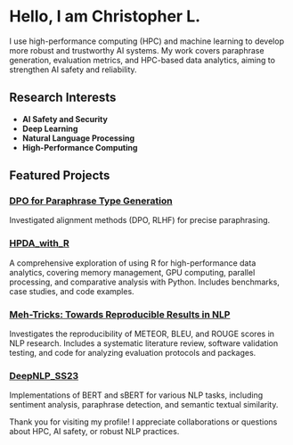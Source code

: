 # Hello, I am Christopher L.

I use high-performance computing (HPC) and machine learning to develop more robust and trustworthy AI systems. My work covers paraphrase generation, evaluation metrics, and HPC-based data analytics, aiming to strengthen AI safety and reliability.

## Research Interests

- **AI Safety and Security**
- **Deep Learning**
- **Natural Language Processing**
- **High-Performance Computing**

## Featured Projects

### [DPO for Paraphrase Type Generation](https://github.com/cluebbers/dpo-rlhf-paraphrase-types)
Investigated alignment methods (DPO, RLHF) for precise paraphrasing.

### [HPDA_with_R](https://github.com/cluebbers/Using_R_for_HPDA)
A comprehensive exploration of using R for high-performance data analytics, covering memory management, GPU computing, parallel processing, and comparative analysis with Python. Includes benchmarks, case studies, and code examples.

### [Meh-Tricks: Towards Reproducible Results in NLP](https://github.com/cluebbers/Reproducibility-METEOR-NLP)
Investigates the reproducibility of METEOR, BLEU, and ROUGE scores in NLP research. Includes a systematic literature review, software validation testing, and code for analyzing evaluation protocols and packages.

### [DeepNLP_SS23](https://github.com/cluebbers/NLP_DeepLearning_Spring2023)
Implementations of BERT and sBERT for various NLP tasks, including sentiment analysis, paraphrase detection, and semantic textual similarity.

Thank you for visiting my profile! I appreciate collaborations or questions about HPC, AI safety, or robust NLP practices.
